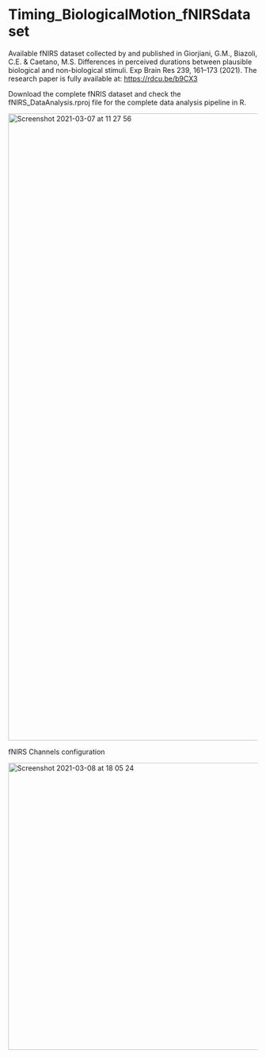# Timing_BiologicalMotion_fNIRSdataset
Available fNIRS dataset collected by and published in Giorjiani, G.M., Biazoli, C.E. & Caetano, M.S. Differences in perceived durations between plausible biological and non-biological stimuli. Exp Brain Res 239, 161–173 (2021). The research paper is fully available at: https://rdcu.be/b9CX3

Download the complete fNRIS dataset and check the fNIRS_DataAnalysis.rproj file for the complete data analysis pipeline in R.


   <img width="1267" alt="Screenshot 2021-03-07 at 11 27 56" src="https://user-images.githubusercontent.com/32231070/110238208-34765b00-7f38-11eb-9e07-753d95b86753.png">

fNIRS Channels configuration

<img width="580" alt="Screenshot 2021-03-08 at 18 05 24" src="https://user-images.githubusercontent.com/32231070/110362207-e72de280-8038-11eb-9900-9b6c4e4a56da.png">



